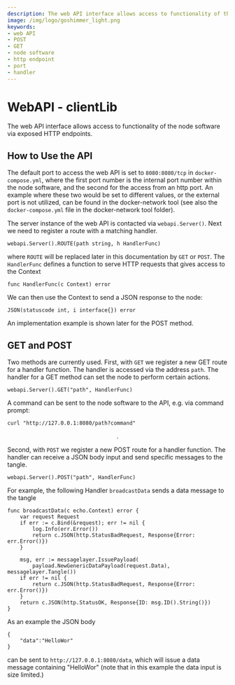 ```yaml
---
description: The web API interface allows access to functionality of the node software via exposed HTTPendpoints.
image: /img/logo/goshimmer_light.png
keywords:
- web API
- POST
- GET
- node software
- http endpoint
- port 
- handler
---
```

# WebAPI - clientLib

The web API interface allows access to functionality of the node software via exposed HTTP endpoints.

## How to Use the API 

The default port to access the web API is set to `8080:8080/tcp` in `docker-compose.yml`, where the first port number is the internal port number within the node software, and the second for the access from an http port. An example where these two would be set to different values, or the external port is not utilized, can be found in the docker-network tool (see also the `docker-compose.yml` file in the docker-network tool folder).

The server instance of the web API is contacted via `webapi.Server()`. Next we need to register a route with a matching handler.

```
webapi.Server().ROUTE(path string, h HandlerFunc)
```
where `ROUTE` will be replaced later in this documentation by `GET` or `POST`. The `HandlerFunc` defines a function to serve HTTP requests that gives access to the Context

```
func HandlerFunc(c Context) error
```
We can then use the Context to send a JSON response to the node: 
```
JSON(statuscode int, i interface{}) error
```
An implementation example is shown later for the POST method.

## GET and POST 

Two methods are currently used. First, with `GET` we register a new GET route for a handler function. The handler is accessed via the address `path`. The handler for a GET method can set the node to perform certain actions.
```
webapi.Server().GET("path", HandlerFunc)
```	
A command can be sent to the node software to the API, e.g. via command prompt: 
``` 
curl "http://127.0.0.1:8080/path?command"
```

$$ . $$

Second, with `POST` we register a new POST route for a handler function. The handler can receive a JSON body input and send specific messages to the tangle.
```
webapi.Server().POST("path", HandlerFunc)
```	

For example, the following Handler `broadcastData` sends a data message to the tangle
```
func broadcastData(c echo.Context) error {
	var request Request
	if err := c.Bind(&request); err != nil {
		log.Info(err.Error())
		return c.JSON(http.StatusBadRequest, Response{Error: err.Error()})
	}

	msg, err := messagelayer.IssuePayload(
		payload.NewGenericDataPayload(request.Data), messagelayer.Tangle())
	if err != nil {
		return c.JSON(http.StatusBadRequest, Response{Error: err.Error()})
	}
	return c.JSON(http.StatusOK, Response{ID: msg.ID().String()})
}
```
As an example the JSON body   
```
{
	"data":"HelloWor"
}
```
can be sent to `http://127.0.0.1:8080/data`, which will issue a data message containing "HelloWor" (note that in this  example the data input is size limited.)
 

